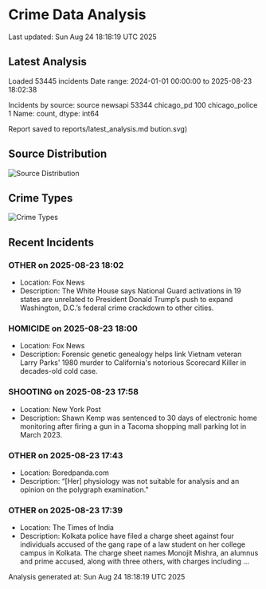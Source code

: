 # Crime Data Analysis
Last updated: Sun Aug 24 18:18:19 UTC 2025

## Latest Analysis

Loaded 53445 incidents
Date range: 2024-01-01 00:00:00 to 2025-08-23 18:02:38

Incidents by source:
source
newsapi           53344
chicago_pd          100
chicago_police        1
Name: count, dtype: int64

Report saved to reports/latest_analysis.md
bution.svg)

## Source Distribution
![Source Distribution](images/source_distribution.svg)

## Crime Types
![Crime Types](images/crime_types.svg)

## Recent Incidents

### OTHER on 2025-08-23 18:02
- Location: Fox News
- Description: The White House says National Guard activations in 19 states are unrelated to President Donald Trump’s push to expand Washington, D.C.’s federal crime crackdown to other cities.


### HOMICIDE on 2025-08-23 18:00
- Location: Fox News
- Description: Forensic genetic genealogy helps link Vietnam veteran Larry Parks' 1980 murder to California's notorious Scorecard Killer in decades-old cold case.


### SHOOTING on 2025-08-23 17:58
- Location: New York Post
- Description: Shawn Kemp was sentenced to 30 days of electronic home monitoring after firing a gun in a Tacoma shopping mall parking lot in March 2023.


### OTHER on 2025-08-23 17:43
- Location: Boredpanda.com
- Description: “[Her] physiology was not suitable for analysis and an opinion on the polygraph examination."


### OTHER on 2025-08-23 17:39
- Location: The Times of India
- Description: Kolkata police have filed a charge sheet against four individuals accused of the gang rape of a law student on her college campus in Kolkata. The charge sheet names Monojit Mishra, an alumnus and prime accused, along with three others, with charges including …

Analysis generated at: Sun Aug 24 18:18:19 UTC 2025
